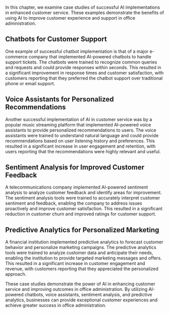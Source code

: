 

In this chapter, we examine case studies of successful AI implementations in enhanced customer service. These examples demonstrate the benefits of using AI to improve customer experience and support in office administration.

Chatbots for Customer Support
-----------------------------

One example of successful chatbot implementation is that of a major e-commerce company that implemented AI-powered chatbots to handle support tickets. The chatbots were trained to recognize common queries and requests and could provide responses within seconds. This resulted in a significant improvement in response times and customer satisfaction, with customers reporting that they preferred the chatbot support over traditional phone or email support.

Voice Assistants for Personalized Recommendations
-------------------------------------------------

Another successful implementation of AI in customer service was by a popular music streaming platform that implemented AI-powered voice assistants to provide personalized recommendations to users. The voice assistants were trained to understand natural language and could provide recommendations based on user listening history and preferences. This resulted in a significant increase in user engagement and retention, with users reporting that the recommendations were highly relevant and useful.

Sentiment Analysis for Improved Customer Feedback
-------------------------------------------------

A telecommunications company implemented AI-powered sentiment analysis to analyze customer feedback and identify areas for improvement. The sentiment analysis tools were trained to accurately interpret customer sentiment and feedback, enabling the company to address issues proactively and improve customer satisfaction. This resulted in a significant reduction in customer churn and improved ratings for customer support.

Predictive Analytics for Personalized Marketing
-----------------------------------------------

A financial institution implemented predictive analytics to forecast customer behavior and personalize marketing campaigns. The predictive analytics tools were trained to analyze customer data and anticipate their needs, enabling the institution to provide targeted marketing messages and offers. This resulted in a significant increase in customer engagement and revenue, with customers reporting that they appreciated the personalized approach.

These case studies demonstrate the power of AI in enhancing customer service and improving outcomes in office administration. By utilizing AI-powered chatbots, voice assistants, sentiment analysis, and predictive analytics, businesses can provide exceptional customer experiences and achieve greater success in office administration.
